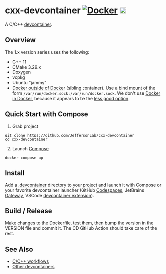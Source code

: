 # cxx-devcontainer [![Docker](https://img.shields.io/docker/v/jeffersonlab/cxx-devcontainer?sort=semver&label=DockerHub)](https://hub.docker.com/r/jeffersonlab/cxx-devcontainer) <a href="https://codespaces.new/JeffersonLab/cxx-devcontainer"><img src="https://github.com/codespaces/badge.svg" height="20"></a>
A C/C++ [devcontainer](https://containers.dev/).

## Overview
The 1.x version series uses the following:
- G++ 11
- CMake 3.29.x
- Doxygen
- vcpkg
- Ubuntu "jammy"
- [Docker outside of Docker](https://github.com/devcontainers/features/tree/main/src/docker-outside-of-docker) (sibling container).   Use a bind mount of the form `/var/run/docker.sock:/var/run/docker.sock`. We don't use [Docker in  Docker](https://github.com/devcontainers/features/tree/main/src/docker-in-docker), because it appears to be the [less good option](https://jpetazzo.github.io/2015/09/03/do-not-use-docker-in-docker-for-ci/).

## Quick Start with Compose
1. Grab project
```
git clone https://github.com/JeffersonLab/cxx-devcontainer
cd cxx-devcontainer
```
2. Launch [Compose](https://github.com/docker/compose)
```
docker compose up
```

## Install
Add a [.devcontainer](https://github.com/JeffersonLab/cxx-devcontainer/tree/main/.devcontainer) directory to your project and launch it with Compose or your favorite devcontainer launcher (GitHub [Codespaces](https://github.com/features/codespaces), JetBrains [Gateway](https://www.jetbrains.com/remote-development/gateway/), VSCode [devcontainer extension](https://code.visualstudio.com/docs/devcontainers/containers)).

## Build / Release
Make changes to the Dockerfile, test them, then bump the version in the VERSION file and commit it.  The CD GitHub Action should take care of the rest.

## See Also
- [C/C++ workflows](https://github.com/JeffersonLab/cxx-workflows)
- [Other devcontainers](https://github.com/search?q=org%3Ajeffersonlab+topic%3Adevcontainer&type=repositories)


